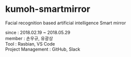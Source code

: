 # kumoh-smartmirror

Facial recognition based artificial intelligence Smart mirror

since : 2018.02.19 ~ 2018.05.29<br/>
member : 손우규, 유광상 <br/>
Tool : Rasbian, VS Code<br/>
Project Management : GitHub, Slack<br/>
